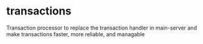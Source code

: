 # transactions
Transaction processor to replace the transaction handler in main-server and make transactions faster, more reliable, and managable
